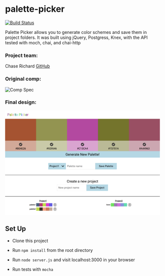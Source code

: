 # palette-picker

[![Build Status](https://travis-ci.org/hmmChase/palette-picker.svg?branch=master)](https://travis-ci.org/hmmChase/palette-picker)

Palette Picker allows you to generate color schemes and save them in project folders. It was built using jQuery, Postgress, Knex, with the API tested with moch, chai, and chai-http

### Project team:

Chase Richard [GitHub](https://github.com/hmmChase)

### Original comp:

![Comp Spec](http://frontend.turing.io/assets/images/palette-picker-wireframe.png)

### Final design:

![Project Screenshot](./public/images/design.png)

## Set Up

- Clone this project

- Run `npm install` from the root directory

- Run `node server.js` and visit localhost:3000 in your browser

- Run tests with `mocha`
